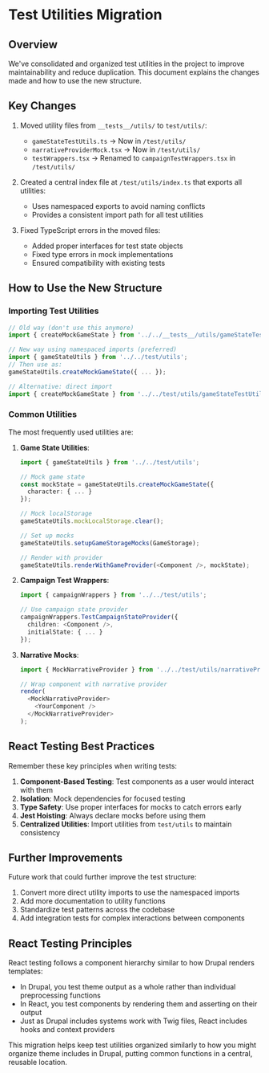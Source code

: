 # Test Utilities Migration

## Overview

We've consolidated and organized test utilities in the project to improve maintainability and reduce duplication. This document explains the changes made and how to use the new structure.

## Key Changes

1. Moved utility files from `__tests__/utils/` to `test/utils/`:
   - `gameStateTestUtils.ts` → Now in `/test/utils/`
   - `narrativeProviderMock.tsx` → Now in `/test/utils/`
   - `testWrappers.tsx` → Renamed to `campaignTestWrappers.tsx` in `/test/utils/`

2. Created a central index file at `/test/utils/index.ts` that exports all utilities:
   - Uses namespaced exports to avoid naming conflicts
   - Provides a consistent import path for all test utilities

3. Fixed TypeScript errors in the moved files:
   - Added proper interfaces for test state objects
   - Fixed type errors in mock implementations
   - Ensured compatibility with existing tests

## How to Use the New Structure

### Importing Test Utilities

```typescript
// Old way (don't use this anymore)
import { createMockGameState } from '../../__tests__/utils/gameStateTestUtils';

// New way using namespaced imports (preferred)
import { gameStateUtils } from '../../test/utils';
// Then use as:
gameStateUtils.createMockGameState({ ... });

// Alternative: direct import
import { createMockGameState } from '../../test/utils/gameStateTestUtils';
```

### Common Utilities

The most frequently used utilities are:

1. **Game State Utilities**:
   ```typescript
   import { gameStateUtils } from '../../test/utils';
   
   // Mock game state
   const mockState = gameStateUtils.createMockGameState({
     character: { ... }
   });
   
   // Mock localStorage
   gameStateUtils.mockLocalStorage.clear();
   
   // Set up mocks
   gameStateUtils.setupGameStorageMocks(GameStorage);
   
   // Render with provider
   gameStateUtils.renderWithGameProvider(<Component />, mockState);
   ```

2. **Campaign Test Wrappers**:
   ```typescript
   import { campaignWrappers } from '../../test/utils';
   
   // Use campaign state provider
   campaignWrappers.TestCampaignStateProvider({
     children: <Component />,
     initialState: { ... }
   });
   ```

3. **Narrative Mocks**:
   ```typescript
   import { MockNarrativeProvider } from '../../test/utils/narrativeProviderMock';
   
   // Wrap component with narrative provider
   render(
     <MockNarrativeProvider>
       <YourComponent />
     </MockNarrativeProvider>
   );
   ```

## React Testing Best Practices

Remember these key principles when writing tests:

1. **Component-Based Testing**: Test components as a user would interact with them
2. **Isolation**: Mock dependencies for focused testing
3. **Type Safety**: Use proper interfaces for mocks to catch errors early
4. **Jest Hoisting**: Always declare mocks before using them
5. **Centralized Utilities**: Import utilities from `test/utils` to maintain consistency

## Further Improvements

Future work that could further improve the test structure:

1. Convert more direct utility imports to use the namespaced imports
2. Add more documentation to utility functions
3. Standardize test patterns across the codebase
4. Add integration tests for complex interactions between components

## React Testing Principles

React testing follows a component hierarchy similar to how Drupal renders templates:

- In Drupal, you test theme output as a whole rather than individual preprocessing functions
- In React, you test components by rendering them and asserting on their output
- Just as Drupal includes systems work with Twig files, React includes hooks and context providers

This migration helps keep test utilities organized similarly to how you might organize theme includes in Drupal, putting common functions in a central, reusable location.

